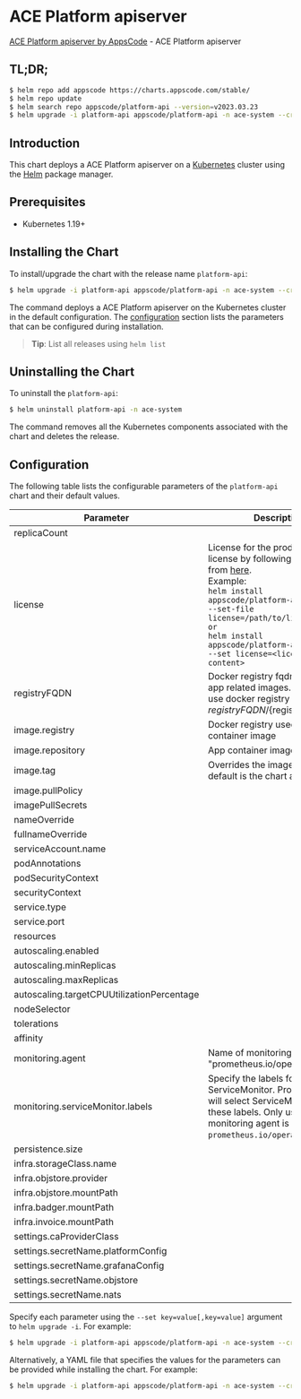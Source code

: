 # ACE Platform apiserver

[ACE Platform apiserver by AppsCode](https://github.com/bytebuilders) - ACE Platform apiserver

## TL;DR;

```bash
$ helm repo add appscode https://charts.appscode.com/stable/
$ helm repo update
$ helm search repo appscode/platform-api --version=v2023.03.23
$ helm upgrade -i platform-api appscode/platform-api -n ace-system --create-namespace --version=v2023.03.23
```

## Introduction

This chart deploys a ACE Platform apiserver on a [Kubernetes](http://kubernetes.io) cluster using the [Helm](https://helm.sh) package manager.

## Prerequisites

- Kubernetes 1.19+

## Installing the Chart

To install/upgrade the chart with the release name `platform-api`:

```bash
$ helm upgrade -i platform-api appscode/platform-api -n ace-system --create-namespace --version=v2023.03.23
```

The command deploys a ACE Platform apiserver on the Kubernetes cluster in the default configuration. The [configuration](#configuration) section lists the parameters that can be configured during installation.

> **Tip**: List all releases using `helm list`

## Uninstalling the Chart

To uninstall the `platform-api`:

```bash
$ helm uninstall platform-api -n ace-system
```

The command removes all the Kubernetes components associated with the chart and deletes the release.

## Configuration

The following table lists the configurable parameters of the `platform-api` chart and their default values.

|                 Parameter                  |                                                                                                                                                         Description                                                                                                                                                          |         Default         |
|--------------------------------------------|------------------------------------------------------------------------------------------------------------------------------------------------------------------------------------------------------------------------------------------------------------------------------------------------------------------------------|-------------------------|
| replicaCount                               |                                                                                                                                                                                                                                                                                                                              | <code>1</code>          |
| license                                    | License for the product. Get a license by following the steps from [here](https://license-issuer.appscode.com/). <br> Example: <br> `helm install appscode/platform-api \` <br> `--set-file license=/path/to/license/file` <br> `or` <br> `helm install appscode/platform-api \` <br> `--set license=<license file content>` | <code>""</code>         |
| registryFQDN                               | Docker registry fqdn used to pull app related images. Set this to use docker registry hosted at ${registryFQDN}/${registry}/${image}                                                                                                                                                                                         | <code>ghcr.io</code>    |
| image.registry                             | Docker registry used to pull app container image                                                                                                                                                                                                                                                                             | <code>appscode</code>   |
| image.repository                           | App container image                                                                                                                                                                                                                                                                                                          | <code>b3</code>         |
| image.tag                                  | Overrides the image tag whose default is the chart appVersion.                                                                                                                                                                                                                                                               | <code>""</code>         |
| image.pullPolicy                           |                                                                                                                                                                                                                                                                                                                              | <code>Always</code>     |
| imagePullSecrets                           |                                                                                                                                                                                                                                                                                                                              | <code>[]</code>         |
| nameOverride                               |                                                                                                                                                                                                                                                                                                                              | <code>""</code>         |
| fullnameOverride                           |                                                                                                                                                                                                                                                                                                                              | <code>""</code>         |
| serviceAccount.name                        |                                                                                                                                                                                                                                                                                                                              | <code>""</code>         |
| podAnnotations                             |                                                                                                                                                                                                                                                                                                                              | <code>{}</code>         |
| podSecurityContext                         |                                                                                                                                                                                                                                                                                                                              | <code>{}</code>         |
| securityContext                            |                                                                                                                                                                                                                                                                                                                              | <code>{}</code>         |
| service.type                               |                                                                                                                                                                                                                                                                                                                              | <code>ClusterIP</code>  |
| service.port                               |                                                                                                                                                                                                                                                                                                                              | <code>80</code>         |
| resources                                  |                                                                                                                                                                                                                                                                                                                              | <code>{}</code>         |
| autoscaling.enabled                        |                                                                                                                                                                                                                                                                                                                              | <code>false</code>      |
| autoscaling.minReplicas                    |                                                                                                                                                                                                                                                                                                                              | <code>1</code>          |
| autoscaling.maxReplicas                    |                                                                                                                                                                                                                                                                                                                              | <code>100</code>        |
| autoscaling.targetCPUUtilizationPercentage |                                                                                                                                                                                                                                                                                                                              | <code>80</code>         |
| nodeSelector                               |                                                                                                                                                                                                                                                                                                                              | <code>{}</code>         |
| tolerations                                |                                                                                                                                                                                                                                                                                                                              | <code>[]</code>         |
| affinity                                   |                                                                                                                                                                                                                                                                                                                              | <code>{}</code>         |
| monitoring.agent                           | Name of monitoring agent (eg "prometheus.io/operator")                                                                                                                                                                                                                                                                       | <code>""</code>         |
| monitoring.serviceMonitor.labels           | Specify the labels for ServiceMonitor. Prometheus crd will select ServiceMonitor using these labels. Only usable when monitoring agent is `prometheus.io/operator`.                                                                                                                                                          | <code>{}</code>         |
| persistence.size                           |                                                                                                                                                                                                                                                                                                                              | <code>10Gi</code>       |
| infra.storageClass.name                    |                                                                                                                                                                                                                                                                                                                              | <code>"standard"</code> |
| infra.objstore.provider                    |                                                                                                                                                                                                                                                                                                                              | <code>""</code>         |
| infra.objstore.mountPath                   |                                                                                                                                                                                                                                                                                                                              | <code>""</code>         |
| infra.badger.mountPath                     |                                                                                                                                                                                                                                                                                                                              | <code>/badger</code>    |
| infra.invoice.mountPath                    |                                                                                                                                                                                                                                                                                                                              | <code>/billing</code>   |
| settings.caProviderClass                   |                                                                                                                                                                                                                                                                                                                              | <code>""</code>         |
| settings.secretName.platformConfig         |                                                                                                                                                                                                                                                                                                                              | <code>""</code>         |
| settings.secretName.grafanaConfig          |                                                                                                                                                                                                                                                                                                                              | <code>""</code>         |
| settings.secretName.objstore               |                                                                                                                                                                                                                                                                                                                              | <code>""</code>         |
| settings.secretName.nats                   |                                                                                                                                                                                                                                                                                                                              | <code>""</code>         |


Specify each parameter using the `--set key=value[,key=value]` argument to `helm upgrade -i`. For example:

```bash
$ helm upgrade -i platform-api appscode/platform-api -n ace-system --create-namespace --version=v2023.03.23 --set replicaCount=1
```

Alternatively, a YAML file that specifies the values for the parameters can be provided while
installing the chart. For example:

```bash
$ helm upgrade -i platform-api appscode/platform-api -n ace-system --create-namespace --version=v2023.03.23 --values values.yaml
```
